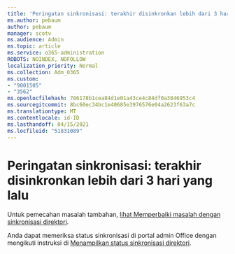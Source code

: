 ```yaml
---
title: 'Peringatan sinkronisasi: terakhir disinkronkan lebih dari 3 hari yang lalu'
ms.author: pebaum
author: pebaum
manager: scotv
ms.audience: Admin
ms.topic: article
ms.service: o365-administration
ROBOTS: NOINDEX, NOFOLLOW
localization_priority: Normal
ms.collection: Adm_O365
ms.custom:
- "9001505"
- "3562"
ms.openlocfilehash: 786178b1cea84d1e01a43ce4c84df0a3846953c4
ms.sourcegitcommit: 8bc60ec34bc1e40685e3976576e04a2623f63a7c
ms.translationtype: MT
ms.contentlocale: id-ID
ms.lasthandoff: 04/15/2021
ms.locfileid: "51831089"
---
```

# <a name="sync-warning-last-synced-more-than-3-days-ago"></a>Peringatan sinkronisasi: terakhir disinkronkan lebih dari 3 hari yang lalu

Untuk pemecahan masalah tambahan, [lihat Memperbaiki masalah dengan sinkronisasi direktori](https://docs.microsoft.com/office365/enterprise/fix-problems-with-directory-synchronization).

Anda dapat memeriksa status sinkronisasi di portal admin Office dengan mengikuti instruksi di [Menampilkan status sinkronisasi direktori](https://docs.microsoft.com/office365/enterprise/view-directory-synchronization-status).

